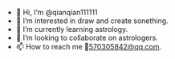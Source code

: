 - 👋 Hi, I’m @qianqian111111
- 👀 I’m interested in draw and create sonething.
- 🌱 I’m currently learning astrology.
- 💞️ I’m looking to collaborate on astrologers.
- 📫 How to reach me 📧570305842@qq.com.

<!---
qianqian111111/qianqian111111 is a ✨ special ✨ repository because its `README.md` (this file) appears on your GitHub profile.
You can click the Preview link to take a look at your changes.
--->
